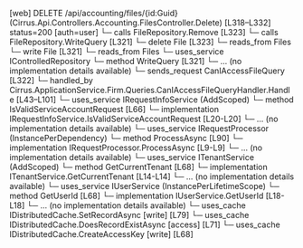 [web] DELETE /api/accounting/files/{id:Guid}  (Cirrus.Api.Controllers.Accounting.FilesController.Delete)  [L318–L332] status=200 [auth=user]
  └─ calls FileRepository.Remove [L323]
  └─ calls FileRepository.WriteQuery [L321]
  └─ delete File [L323]
    └─ reads_from Files
  └─ write File [L321]
    └─ reads_from Files
  └─ uses_service IControlledRepository<File>
    └─ method WriteQuery [L321]
      └─ ... (no implementation details available)
  └─ sends_request CanIAccessFileQuery [L322]
    └─ handled_by Cirrus.ApplicationService.Firm.Queries.CanIAccessFileQueryHandler.Handle [L43–L101]
      └─ uses_service IRequestInfoService (AddScoped)
        └─ method IsValidServiceAccountRequest [L66]
          └─ implementation IRequestInfoService.IsValidServiceAccountRequest [L20-L20]
          └─ ... (no implementation details available)
      └─ uses_service IRequestProcessor (InstancePerDependency)
        └─ method ProcessAsync [L90]
          └─ implementation IRequestProcessor.ProcessAsync [L9-L9]
          └─ ... (no implementation details available)
      └─ uses_service ITenantService (AddScoped)
        └─ method GetCurrentTenant [L68]
          └─ implementation ITenantService.GetCurrentTenant [L14-L14]
          └─ ... (no implementation details available)
      └─ uses_service IUserService (InstancePerLifetimeScope)
        └─ method GetUserId [L68]
          └─ implementation IUserService.GetUserId [L18-L18]
          └─ ... (no implementation details available)
      └─ uses_cache IDistributedCache.SetRecordAsync [write] [L79]
      └─ uses_cache IDistributedCache.DoesRecordExistAsync [access] [L71]
      └─ uses_cache IDistributedCache.CreateAccessKey [write] [L68]

